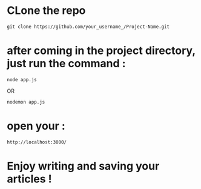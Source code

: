# CLone the repo
```
git clone https://github.com/your_username_/Project-Name.git
```
# after coming in the project directory, just run the command :
```
node app.js
```
OR
```
nodemon app.js
```
# open your :
``` http://localhost:3000/ ```
# Enjoy writing and saving your articles !
